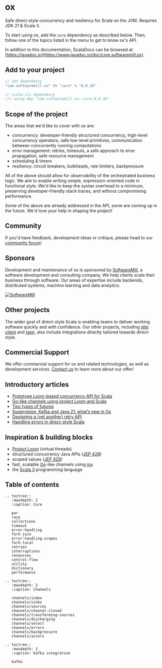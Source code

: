 # ox

Safe direct-style concurrency and resiliency for Scala on the JVM. Requires JDK 21 & Scala 3.

To start using ox, add the `core` dependency as described below. Then, follow one of the topics listed in the menu
to get to know ox's API.

In addition to this documentation, ScalaDocs can be browsed at [https://javadoc.io](https://www.javadoc.io/doc/com.softwaremill.ox).

## Add to your project

```scala
// sbt dependency
"com.softwaremill.ox" %% "core" % "0.0.26"

// scala-cli dependency
//> using dep "com.softwaremill.ox::core:0.0.26"
```

## Scope of the project

The areas that we'd like to cover with ox are:

* concurrency: developer-friendly structured concurrency, high-level concurrency operators, safe low-level primitives, communication between concurrently running computations
* error management: retries, timeouts, a safe approach to error propagation, safe resource management
* scheduling & timers
* resiliency: circuit breakers, bulkheads, rate limiters, backpressure

All of the above should allow for observability of the orchestrated business logic. We aim to enable writing simple, expression-oriented code in functional style. We'd like to keep the syntax overhead to a minimum, preserving developer-friendly stack traces, and without compromising performance.

Some of the above are already addressed in the API, some are coming up in the future. We'd love your help in shaping the project!

## Community

If you'd have feedback, development ideas or critique, please head to our [community forum](https://softwaremill.community/c/ox/12)!

## Sponsors

Development and maintenance of ox is sponsored by [SoftwareMill](https://softwaremill.com), a software development and consulting company. We help clients scale their business through software. Our areas of expertise include backends, distributed systems, machine learning and data analytics. 

[![](https://files.softwaremill.com/logo/logo.png "SoftwareMill")](https://softwaremill.com)

## Other projects

The wider goal of direct-style Scala is enabling teams to deliver working software quickly and with confidence. Our
other projects, including [sttp client](https://sttp.softwaremill.com) and [tapir](https://tapir.softwaremill.com),
also include integrations directly tailored towards direct-style.

## Commercial Support

We offer commercial support for ox and related technologies, as well as development services. [Contact us](https://softwaremill.com/contact/) to learn more about our offer!

## Introductory articles

* [Prototype Loom-based concurrency API for Scala](https://softwaremill.com/prototype-loom-based-concurrency-api-for-scala/)
* [Go-like channels using project Loom and Scala](https://softwaremill.com/go-like-channels-using-project-loom-and-scala/)
* [Two types of futures](https://softwaremill.com/two-types-of-futures/)
* [Supervision, Kafka and Java 21: what’s new in Ox](https://softwaremill.com/supervision-kafka-and-java-21-whats-new-in-ox/)
* [Designing a (yet another) retry API](https://softwaremill.com/designing-a-yet-another-retry-api/)
* [Handling errors in direct-style Scala](https://softwaremill.com/handling-errors-in-direct-style-scala/)

## Inspiration & building blocks

* [Project Loom](https://openjdk.org/projects/loom/) (virtual threads)
* structured concurrency Java APIs ([JEP 428](https://openjdk.org/jeps/428))
* scoped values ([JEP 429](https://openjdk.org/jeps/429))
* fast, scalable [Go](https://golang.org)-like channels using [jox](https://github.com/softwaremill/jox)
* the [Scala 3](https://www.scala-lang.org) programming language

## Table of contents

```{eval-rst}
.. toctree::
   :maxdepth: 2
   :caption: Core

   par
   race
   collections
   timeout
   error-handling
   fork-join
   error-handling-scopes
   fork-local
   retries
   interruptions
   resources
   control-flow
   utility
   dictionary
   performance

.. toctree::
   :maxdepth: 2
   :caption: Channels

   channels/index
   channels/sinks
   channels/sources
   channels/channel-closed
   channels/transforming-sources
   channels/discharging
   channels/select
   channels/errors
   channels/backpressure
   channels/actors

.. toctree::
   :maxdepth: 2
   :caption: Kafka integration

   kafka
